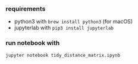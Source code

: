 ### requirements
- python3 with `brew install python3` (for macOS)
- jupyterlab with `pip3 install jupyterlab`

### run notebook with
`jupyter notebook tidy_distance_matrix.ipynb`


